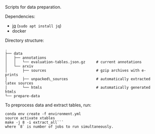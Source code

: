 Scripts for data preparation.

Dependencies:
 * [jq](https://stedolan.github.io/jq/) (`sudo apt install jq`)
 * docker

Directory structure:
```
.
├── data
│   ├── annotations
│   │   └── evaluation-tables.json.gz     # current annotations
│   └── arxiv
│       ├── sources                       # gzip archives with e-prints
│       ├── unpacked\_sources             # automatically extracted latex sources
│       └── htmls                         # automatically generated htmls
└── prepare-data
```


To preprocess data and extract tables, run:
```cd prepare-data
conda env create -f environment.yml
source activate xtables
make -j 8 -i extract_all```
where `8` is number of jobs to run simultaneously.
